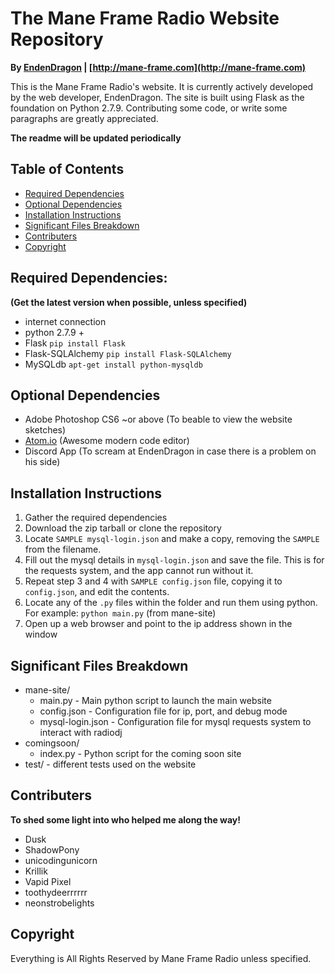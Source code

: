 # The Mane Frame Radio Website Repository
**By [EndenDragon](http://twitter.com/EndenDragon) | [http://mane-frame.com](http://mane-frame.com)**

This is the Mane Frame Radio's website. It is currently actively developed by the web developer, EndenDragon. The site is built using Flask as the foundation on Python 2.7.9. Contributing some code, or write some paragraphs are greatly appreciated.

**The readme will be updated periodically**

## Table of Contents
* [Required Dependencies](#required-dependencies)
* [Optional Dependencies](#optional-dependencies)
* [Installation Instructions](#installation-instructions)
* [Significant Files Breakdown](#significant-files-breakdown)
* [Contributers](#contributers)
* [Copyright](#copyright)

## Required Dependencies:
**(Get the latest version when possible, unless specified)**
* internet connection
* python 2.7.9 +
* Flask `pip install Flask`
* Flask-SQLAlchemy `pip install Flask-SQLAlchemy`
* MySQLdb `apt-get install python-mysqldb`

## Optional Dependencies
* Adobe Photoshop CS6 ~or above (To beable to view the website sketches)
* [Atom.io](https://atom.io/) (Awesome modern code editor)
* Discord App (To scream at EndenDragon in case there is a problem on his side)

## Installation Instructions
1. Gather the required dependencies
2. Download the zip tarball or clone the repository
3. Locate `SAMPLE mysql-login.json` and make a copy, removing the `SAMPLE` from the filename.
4. Fill out the mysql details in `mysql-login.json` and save the file. This is for the requests system, and the app cannot run without it.
5. Repeat step 3 and 4 with `SAMPLE config.json` file, copying it to `config.json`, and edit the contents.
6. Locate any of the `.py` files within the folder and run them using python. For example: `python main.py` (from mane-site)
7. Open up a web browser and point to the ip address shown in the window

## Significant Files Breakdown
* mane-site/
    * main.py - Main python script to launch the main website
    * config.json - Configuration file for ip, port, and debug mode
    * mysql-login.json - Configuration file for mysql requests system to interact with radiodj
* comingsoon/
    * index.py - Python script for the coming soon site
* test/ - different tests used on the website

## Contributers
**To shed some light into who helped me along the way!**
* Dusk
* ShadowPony
* unicodingunicorn
* Krillik
* Vapid Pixel
* toothydeerrrrrr
* neonstrobelights

## Copyright
Everything is All Rights Reserved by Mane Frame Radio unless specified.
